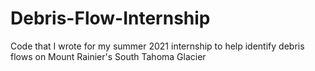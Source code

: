 # Debris-Flow-Internship
Code that I wrote for my summer 2021 internship to help identify debris flows on Mount Rainier's South Tahoma Glacier
